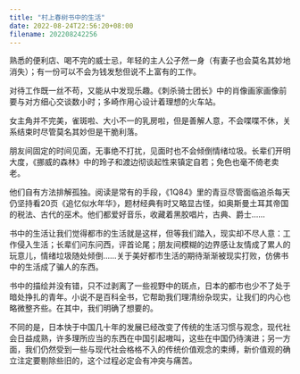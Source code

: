 ```yaml
---
title: "村上春树书中的生活"
date: 2022-08-24T22:56:20+08:00
filename: 202208242256
---
```


熟悉的便利店、喝不完的威士忌，年轻的主人公孑然一身（有妻子也会莫名其妙地消失）；有一份可以不会为钱发愁但说不上富有的工作。

对待工作既一丝不苟，又能从中发现乐趣。《刺杀骑士团长》中的肖像画家画像前要与对方细心交谈数小时；多崎作用心设计着理想的火车站。

女主角并不完美，雀斑啦、大小不一的乳房啦，但是善解人意，不会喋喋不休，关系结束时尽管莫名其妙但是干脆利落。

朋友间固定的时间见面，无事绝不打扰，见面时也不会倾倒情绪垃圾。长辈们开明大度，《挪威的森林》中的玲子和渡边彻谈起性来镇定自若；免色也毫不倚老卖老。

他们自有方法排解孤独。阅读是常有的手段，《1Q84》里的青豆尽管面临追杀每天仍坚持看20页《追忆似水年华》，题材经典有时又略显古怪，如奥斯曼土耳其帝国的税法、古代的巫术。他们都爱好音乐，收藏着黑胶唱片，古典、爵士……

书中的生活让我们觉得都市的生活就是这样，但等我们踏入，现实却不尽人意：工作侵入生活；长辈们问东问西，评首论尾；朋友间模糊的边界感让友情成了累人的玩意儿，情绪垃圾随处倾倒……关于美好都市生活的期待渐渐被现实打败，仿佛书中的生活成了骗人的东西。

书中的描绘并没有错，只不过剥离了一些视野中的斑点，日本的都市也少不了处于暗处挣扎的青年。小说不是百科全书，它帮助我们理清纷杂现实，让我们的内心也略微整齐些。在其中，我们明确了想要的。

不同的是，日本快于中国几十年的发展已经改变了传统的生活习惯与观念，现代社会日益成熟，许多理所应当的东西在中国引起嗷叫，这些在中国仍待演进；另一方面，我们仍然受到一些与现代社会格格不入的传统价值观念的束缚，新价值观的确立注定要剔除些旧的，这个过程必定会有冲突与痛苦。